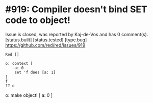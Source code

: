 
#919: Compiler doesn't bind SET code to object!
================================================================================
Issue is closed, was reported by Kaj-de-Vos and has 0 comment(s).
[status.built] [status.tested] [type.bug]
<https://github.com/red/red/issues/919>

```
Red []

o: context [
    a: 0
    set 'f does [a: 1]
]
f
?? o
```

o: make object! [
    a: 0
]



